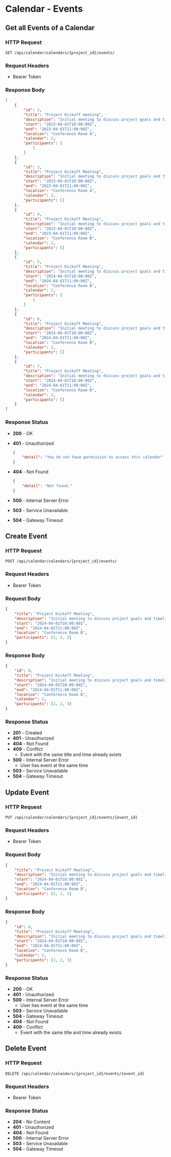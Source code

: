 # Calendar - Events

## Get all Events of a Calendar

### HTTP Request

```http
GET /api/calendar/calendars/{project_id}/events/
```

### Request Headers

- Bearer Token

### Response Body

```json
[
    {
        "id": 2,
        "title": "Project Kickoff meeting",
        "description": "Initial meeting to discuss project goals and timelines.",
        "start": "2023-04-01T10:00:00Z",
        "end": "2023-04-01T11:00:00Z",
        "location": "Conference Room A",
        "calendar": 2,
        "participants": [
            1
        ]
    },
    {
        "id": 3,
        "title": "Project Kickoff Meeting",
        "description": "Initial meeting to discuss project goals and timelines.",
        "start": "2023-04-01T10:00:00Z",
        "end": "2023-04-01T11:00:00Z",
        "location": "Conference Room A",
        "calendar": 2,
        "participants": []
    },
    {
        "id": 4,
        "title": "Project Kickoff Meeting",
        "description": "Initial meeting to discuss project goals and timelines.",
        "start": "2023-04-01T10:00:00Z",
        "end": "2023-04-01T11:00:00Z",
        "location": "Conference Room B",
        "calendar": 2,
        "participants": []
    },
    {
        "id": 5,
        "title": "Project Kickoff Meeting",
        "description": "Initial meeting to discuss project goals and timelines.",
        "start": "2024-04-01T10:00:00Z",
        "end": "2024-04-01T11:00:00Z",
        "location": "Conference Room B",
        "calendar": 2,
        "participants": [
            1
        ]
    },
    {
        "id": 6,
        "title": "Project Kickoff Meeting",
        "description": "Initial meeting to discuss project goals and timelines.",
        "start": "2024-04-01T10:00:00Z",
        "end": "2024-04-01T11:00:00Z",
        "location": "Conference Room B",
        "calendar": 2,
        "participants": []
    },
    {
        "id": 7,
        "title": "Project Kickoff Meeting",
        "description": "Initial meeting to discuss project goals and timelines.",
        "start": "2024-04-01T10:00:00Z",
        "end": "2024-04-01T11:00:00Z",
        "location": "Conference Room B",
        "calendar": 2,
        "participants": []
    }
]
```

### Response Status

- **200** - OK
- **401** - Unauthorized

    ```json
    {
        "detail": "You do not have permission to access this calendar"
    }
    ```

- **404** - Not Found

    ```json
    {
        "detail": "Not found."
    }
    ```

- **500** - Internal Server Error
- **503** - Service Unavailable
- **504** - Gateway Timeout

## Create Event

### HTTP Request

```http
POST /api/calendar/calendars/{project_id}/events/
```

### Request Headers

- Bearer Token

### Request Body

```json
{
    "title": "Project Kickoff Meeting",
    "description": "Initial meeting to discuss project goals and timelines.",
    "start": "2024-04-01T10:00:00Z",
    "end": "2024-04-01T11:00:00Z",
    "location": "Conference Room B",
    "participants": [1, 2, 3]
}
```

### Response Body

```json
{
    "id": 8,
    "title": "Project Kickoff Meeting",
    "description": "Initial meeting to discuss project goals and timelines.",
    "start": "2024-04-01T10:00:00Z",
    "end": "2024-04-01T11:00:00Z",
    "location": "Conference Room B",
    "calendar": 2,
    "participants": [1, 2, 3]
}
```

### Response Status

- **201** - Created
- **401** - Unauthorized
- **404** - Not Found
- **409** - Conflict
  - Event with the same title and time already exists
- **500** - Internal Server Error
  - User has event at the same time
- **503** - Service Unavailable
- **504** - Gateway Timeout

## Update Event

### HTTP Request

```http
PUT /api/calendar/calendars/{project_id}/events/{event_id}
```

### Request Headers

- Bearer Token

### Request Body

```json
{
    "title": "Project Kickoff Meeting",
    "description": "Initial meeting to discuss project goals and timelines.",
    "start": "2024-04-01T10:00:00Z",
    "end": "2024-04-01T11:00:00Z",
    "location": "Conference Room B",
    "participants": [1, 2, 3]
}
```

### Response Body

```json
{
    "id": 8,
    "title": "Project Kickoff Meeting",
    "description": "Initial meeting to discuss project goals and timelines.",
    "start": "2024-04-01T10:00:00Z",
    "end": "2024-04-01T11:00:00Z",
    "location": "Conference Room B",
    "calendar": 2,
    "participants": [1, 2, 3]
}
```

### Response Status

- **200** - OK
- **401** - Unauthorized
- **500** - Internal Server Error
  - User has event at the same time
- **503** - Service Unavailable
- **504** - Gateway Timeout
- **404** - Not Found
- **409** - Conflict
  - Event with the same title and time already exists

## Delete Event

### HTTP Request

```http
DELETE /api/calendar/calendars/{project_id}/events/{event_id}
```

### Request Headers

- Bearer Token

### Response Status

- **204** - No Content
- **401** - Unauthorized
- **404** - Not Found
- **500** - Internal Server Error
- **503** - Service Unavailable
- **504** - Gateway Timeout
